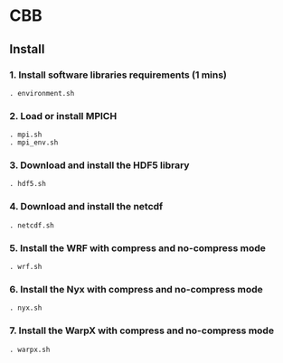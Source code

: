 # CBB

## Install

### 1. Install software libraries requirements (1 mins)

```
. environment.sh
```

### 2. Load or install MPICH

```
. mpi.sh
. mpi_env.sh
```

### 3. Download and install the HDF5 library 

```
. hdf5.sh
```

### 4. Download and install the netcdf

```
. netcdf.sh
```

### 5. Install the WRF with compress and no-compress mode

```
. wrf.sh
```

### 6. Install the Nyx with compress and no-compress mode

```
. nyx.sh
```

### 7. Install the WarpX with compress and no-compress mode

```
. warpx.sh
```


